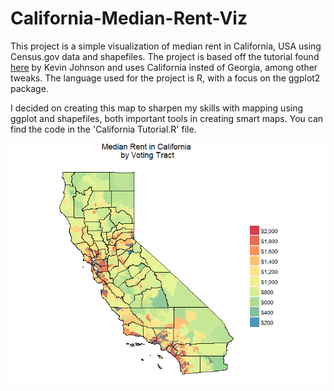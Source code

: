 # California-Median-Rent-Viz
This project is a simple visualization of median rent in California, USA using Census.gov data and shapefiles.  The project is based off the tutorial found [here](http://www.kevjohnson.org/making-maps-in-r/) by Kevin Johnson and uses California insted of Georgia, among other tweaks.  The language used for the project is R, with a focus on the ggplot2 package.

I decided on creating this map to sharpen my skills with mapping using ggplot and shapefiles, both important tools in creating smart maps.  You can find the code in the 'California Tutorial.R' file.


<p align="center">
  <img src=MedianRentCalifornia.PNG "California Median Rent"/>
</p>

